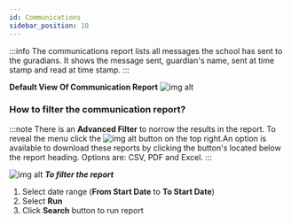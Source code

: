 ```yaml
---
id: Communications
sidebar_position: 10
---
```


:::info
The communications report lists all messages the school has sent to the guradians. It shows the message sent, guardian's name, sent at time stamp and read at time stamp. 
:::

**Default View Of Communication Report**
![img alt](/img/rpt-communication-default.png)

### How to filter the communication report?
:::note
There is an **Advanced Filter** to norrow the results in the report. To reveal the menu click the  ![img alt](/img/advanced-filter-btn.png) button on the top right.An option is available to download these reports by clicking the button's located below the report heading. Options are: CSV, PDF and Excel.
:::

![img alt](/img/rpt-communication-filter.png)
***To filter the report***

1. Select date range (**From Start Date** to **To Start Date**)
2. Select **Run** 
9. Click **Search** button to run report